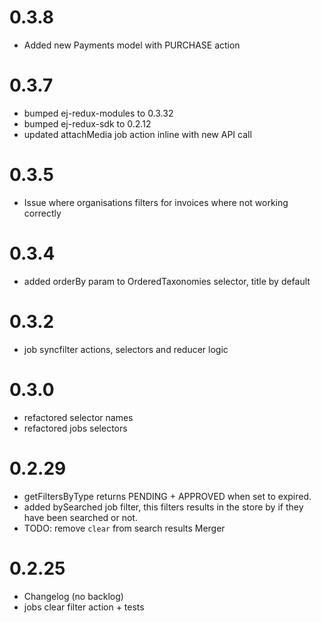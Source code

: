 # 0.3.8

- Added new Payments model with PURCHASE action

# 0.3.7

- bumped ej-redux-modules to 0.3.32
- bumped ej-redux-sdk to 0.2.12
- updated attachMedia job action inline with new API call

# 0.3.5

- Issue where organisations filters for invoices where not working correctly

# 0.3.4

- added orderBy param to OrderedTaxonomies selector, title by default

# 0.3.2

- job syncfilter actions, selectors and reducer logic

# 0.3.0

- refactored selector names
- refactored jobs selectors

# 0.2.29

- getFiltersByType returns PENDING + APPROVED when set to expired.
- added bySearched job filter, this filters results in the store by if they have been searched or not.
- TODO: remove `clear` from search results Merger

# 0.2.25

- Changelog (no backlog)
- jobs clear filter action + tests
